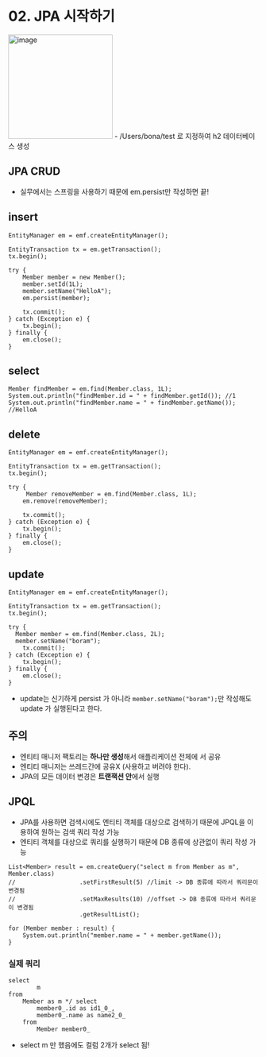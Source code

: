 # 02. JPA 시작하기 

<img width="210" alt="image" src="https://user-images.githubusercontent.com/14108487/189468086-ca083258-7b9e-4f60-80a7-f9f242667077.png">
- /Users/bona/test 로 지정하여 h2 데이터베이스 생성

## JPA CRUD
- 실무에서는 스프링을 사용하기 때문에 em.persist만 작성하면 끝! 
## insert
```
EntityManager em = emf.createEntityManager();

EntityTransaction tx = em.getTransaction();
tx.begin();

try {
    Member member = new Member();
    member.setId(1L);
    member.setName("HelloA");
    em.persist(member);

    tx.commit();
} catch (Exception e) {
    tx.begin();
} finally {
    em.close();
}
```
## select
```
Member findMember = em.find(Member.class, 1L);
System.out.println("findMember.id = " + findMember.getId()); //1
System.out.println("findMember.name = " + findMember.getName()); //HelloA
```

## delete
```
EntityManager em = emf.createEntityManager();

EntityTransaction tx = em.getTransaction();
tx.begin();

try {
     Member removeMember = em.find(Member.class, 1L);
    em.remove(removeMember);

    tx.commit();
} catch (Exception e) {
    tx.begin();
} finally {
    em.close();
}
```

## update
```
EntityManager em = emf.createEntityManager();

EntityTransaction tx = em.getTransaction();
tx.begin();

try {
  Member member = em.find(Member.class, 2L);
  member.setName("boram"); 
    tx.commit();
} catch (Exception e) {
    tx.begin();
} finally {
    em.close();
}
```
- update는 신기하게 persist 가 아니라 `member.setName("boram");`만 작성해도 update 가 실행된다고 한다. 
## 주의
- 엔티티 매니저 팩토리는 **하나만 생성**해서 애플리케이션 전체에 서 공유
- 엔티티 매니저는 쓰레드간에 공유X (사용하고 버려야 한다). 
- JPA의 모든 데이터 변경은 **트랜잭션 안**에서 실행


## JPQL
- JPA를 사용하면 검색시에도 엔티티 객체를 대상으로 검색하기 때문에 JPQL을 이용하여 원하는 검색 쿼리 작성 가능  
- 엔티티 객체를 대상으로 쿼리를 실행하기 때문에 DB 종류에 상관없이 쿼리 작성 가능 
```
List<Member> result = em.createQuery("select m from Member as m", Member.class)
//                  .setFirstResult(5) //limit -> DB 종류에 따라서 쿼리문이 변경됨
//                  .setMaxResults(10) //offset -> DB 종류에 따라서 쿼리문이 변경됨
                    .getResultList();

for (Member member : result) {
    System.out.println("member.name = " + member.getName());
}
```
### 실제 쿼리
```
select
        m 
from
    Member as m */ select
        member0_.id as id1_0_,
        member0_.name as name2_0_ 
    from
        Member member0_
```
- select m 만 했음에도 컬럼 2개가 select 됨! 
